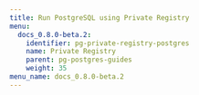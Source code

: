 ```yaml
---
title: Run PostgreSQL using Private Registry
menu:
  docs_0.8.0-beta.2:
    identifier: pg-private-registry-postgres
    name: Private Registry
    parent: pg-postgres-guides
    weight: 35
menu_name: docs_0.8.0-beta.2
---
```



